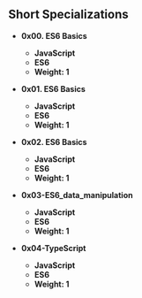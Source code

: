 ## Short Specializations

- **0x00. ES6 Basics**  
  - **JavaScript**
  - **ES6**  
  - **Weight: 1**  

- **0x01. ES6 Basics**  
  - **JavaScript**
  - **ES6**  
  - **Weight: 1**

- **0x02. ES6 Basics**  
  - **JavaScript**
  - **ES6**  
  - **Weight: 1**

- **0x03-ES6_data_manipulation**  
  - **JavaScript**
  - **ES6**  
  - **Weight: 1**

- **0x04-TypeScript**  
  - **JavaScript**
  - **ES6**  
  - **Weight: 1**

